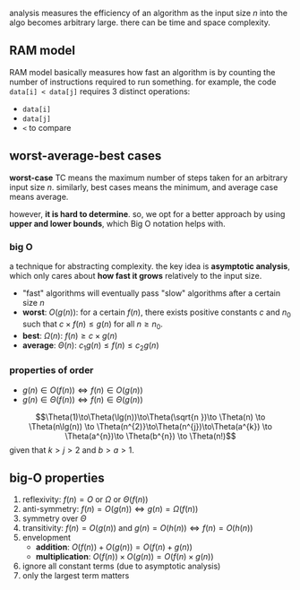 analysis measures the efficiency of an algorithm as the input size $n$ into the algo becomes arbitrary large. there can be time and space complexity.
## RAM model
RAM model basically measures how fast an algorithm is by counting the number of instructions required to run something. for example, the code `data[i] < data[j]` requires 3 distinct operations: 
- `data[i]`
- `data[j]`
- `<` to compare

## worst-average-best cases
**worst-case** TC means the maximum number of steps taken for an arbitrary input size $n$. similarly, best cases means the minimum, and average case means average.

however, **it is hard to determine**. so, we opt for a better approach by using **upper and lower bounds**, which Big O notation helps with.
### big O
a technique for abstracting complexity. the key idea is **asymptotic analysis**, which only cares about **how fast it grows** relatively to the input size.
- "fast" algorithms will eventually pass "slow" algorithms after a certain size $n$
- **worst**: $O(g(n))$: for a certain $f(n)$, there exists positive constants $c$ and $n_{0}$ such that $c\times f(n) \leq g(n)$ for all $n \geq n_{0}$.
- **best**: $\Omega(n)$: $f(n) \geq c\times g(n)$
- **average**: $\Theta(n)$: $c_{1}g(n) \leq f(n) \leq c_{2}g(n)$
### properties of order
- $g(n)\in O(f(n)) \iff f(n) \in O(g(n))$
- $g(n)\in \Theta(f(n)) \iff f(n) \in \Theta(g(n))$

$$\Theta(1)\to\Theta(\lg(n))\to\Theta(\sqrt{n })\to \Theta(n) \to \Theta(n\lg(n)) \to \Theta(n^{2)}\to\Theta(n^{j})\to\Theta(a^{k}) \to \Theta(a^{n})\to \Theta(b^{n}) \to \Theta(n!)$$
given that $k > j > 2$ and $b > a > 1$.

## big-O properties
1. reflexivity: $f(n) = O\text{ or }\Omega \text{ or }\Theta(f(n))$
2. anti-symmetry: $f(n) = O(g(n)) \iff g(n) = \Omega(f(n))$
3. symmetry over $\Theta$
4. transitivity: $f(n) = O(g(n)) \text{ and } g(n) = O(h(n)) \iff f(n) = O(h(n))$
5. envelopment
	- **addition**: $O(f(n)) + O(g(n)) = O(f(n) + g(n))$
	- **multiplication**: $O(f(n)) \times O(g(n)) = O(f(n) \times g(n))$
6. ignore all constant terms (due to asymptotic analysis)
7. only the largest term matters